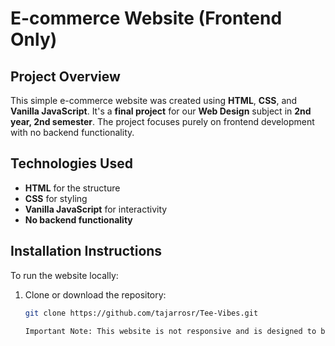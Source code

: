# E-commerce Website (Frontend Only)

## Project Overview
This simple e-commerce website was created using **HTML**, **CSS**, and **Vanilla JavaScript**. It's a **final project** for our **Web Design** subject in **2nd year, 2nd semester**. The project focuses purely on frontend development with no backend functionality.

## Technologies Used
- **HTML** for the structure
- **CSS** for styling
- **Vanilla JavaScript** for interactivity
- **No backend functionality**

## Installation Instructions
To run the website locally:
1. Clone or download the repository:
   ```bash
   git clone https://github.com/tajarrosr/Tee-Vibes.git

   Important Note: This website is not responsive and is designed to be viewed on desktop or laptop screens. It may look broken or unattractive on smaller screens such as mobile phones or tablets. For the best experience, please view the site on a larger screen.
